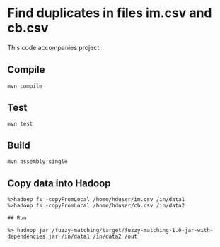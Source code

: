 # Find duplicates in files im.csv and cb.csv

This code accompanies project

## Compile

```
mvn compile
```

## Test

```
mvn test
```

## Build
```
mvn assembly:single
```

## Copy data into Hadoop

```
%>hadoop fs -copyFromLocal /home/hduser/im.csv /in/data1
%>hadoop fs -copyFromLocal /home/hduser/cb.csv /in/data2

## Run

%> hadoop jar /fuzzy-matching/target/fuzzy-matching-1.0-jar-with-dependencies.jar /in/data1 /in/data2 /out

```

